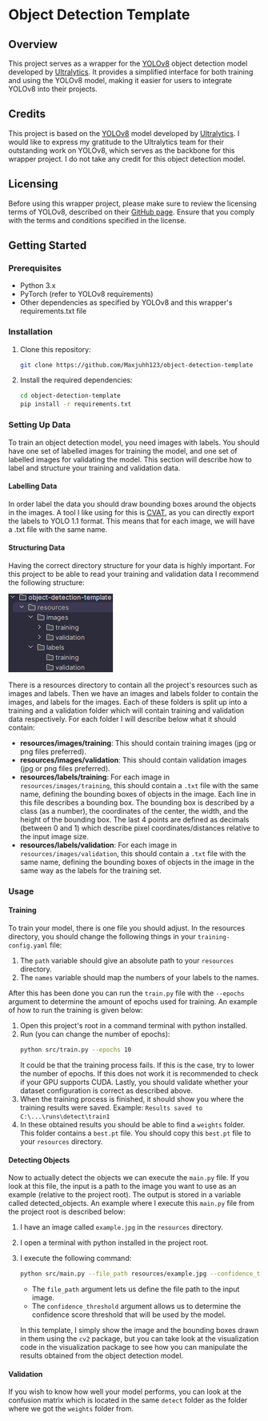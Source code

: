 # Object Detection Template
## Overview
This project serves as a wrapper for the [YOLOv8](https://github.com/ultralytics/ultralytics) object detection model developed by [Ultralytics](https://www.ultralytics.com/). 
It provides a simplified interface for both training and using the YOLOv8 model, making it easier for users to integrate YOLOv8 into their projects.

## Credits
This project is based on the [YOLOv8](https://github.com/ultralytics/ultralytics) model developed by [Ultralytics](https://ultralytics.com/). 
I would like to express my gratitude to the Ultralytics team for their outstanding work on YOLOv8, which serves as the backbone for this wrapper project. 
I do not take any credit for this object detection model.

## Licensing
Before using this wrapper project, please make sure to review the licensing terms of YOLOv8, described on their [GitHub page](https://github.com/ultralytics/ultralytics/blob/main/LICENSE).
Ensure that you comply with the terms and conditions specified in the license.

## Getting Started
### Prerequisites
- Python 3.x
- PyTorch (refer to YOLOv8 requirements)
- Other dependencies as specified by YOLOv8 and this wrapper's requirements.txt file

### Installation
1. Clone this repository:
    ```bash
    git clone https://github.com/Maxjuhh123/object-detection-template
    ```

2. Install the required dependencies:
    ```bash
    cd object-detection-template
    pip install -r requirements.txt
    ```

### Setting Up Data
To train an object detection model, you need images with labels. You should have one set of labelled images for training the model,
and one set of labelled images for validating the model. This section will describe how to label and structure your training and validation data.

#### Labelling Data
In order label the data you should draw bounding boxes around the objects in the images. A tool I like using for this is [CVAT](https://www.cvat.ai/), as you can
directly export the labels to YOLO 1.1 format. This means that for each image, we will have a .txt file with the same name.

#### Structuring Data
Having the correct directory structure for your data is highly important. For this project to be able to read your training and validation data I recommend the following structure:

![img.png](resources/example-structure.png)

There is a resources directory to  contain all the project's resources such as images and labels. Then we have an images and labels folder
to contain the images, and labels for the images. Each of these folders is split up into a training and a validation
folder which will contain training and validation data respectively. For each folder I will describe below what it should contain:

- **resources/images/training**: This should contain training images (jpg or png files preferred).
- **resources/images/validation**: This should contain validation images (jpg or png files preferred).
- **resources/labels/training**: For each image in `resources/images/training`, this should contain a `.txt` file with the same name, defining the bounding boxes
of objects in the image. Each line in this file describes a bounding box. The bounding box is described by a class (as a number), the coordinates of
the center, the width, and the height of the bounding box. The last 4 points are defined as decimals (between 0 and 1) which describe pixel coordinates/distances
relative to the input image size.
- **resources/labels/validation**: For each image in `resources/images/validation`, this should contain a `.txt` file with the same name, defining the bounding boxes
of objects in the image in the same way as the labels for the training set.

### Usage
#### Training
To train your model, there is one file you should adjust. In the resources directory, you should change the following things in your `training-config.yaml` file:
1. The `path` variable should give an absolute path to your `resources` directory.
2. The `names` variable should map the numbers of your labels to the names.

After this has been done you can run the `train.py` file with the `--epochs` argument to determine the amount of epochs used for training. An example of how to run the training is given below:
1. Open this project's root in a command terminal with python installed.
2. Run (you can change the number of epochs): 
   ```bash
   python src/train.py --epochs 10
   ```
   It could be that the training process fails. If this is the case, try to lower the number of epochs. If this does not work it is recommended to check if your GPU supports CUDA.
   Lastly, you should validate whether your dataset configuration is correct as described above.
3. When the training process is finished, it should show you where the training results were saved. 
   Example: `Results saved to C:\...\runs\detect\train1`
4. In these obtained results you should be able to find a `weights` folder. This folder contains a `best.pt` file. You should copy this `best.pt` file to your `resources` directory.

#### Detecting Objects
Now to actually detect the objects we can execute the `main.py` file. If you look at this file, the input is a path to the image you want to use as an example (relative to the project root).
The output is stored in a variable called detected_objects. An example where I execute this `main.py` file from the project root is described below:
1. I have an image called `example.jpg` in the `resources` directory. 
2. I open a terminal with python installed in the project root.
3. I execute the following command:
   ```bash
   python src/main.py --file_path resources/example.jpg --confidence_threshold 0.8
   ```
   - The `file_path` argument lets us define the file path to the input image.
   - The `confidence_threshold` argument allows us to determine the confidence score threshold that will be used by the model.
   

   In this template, I simply show the image and the bounding boxes drawn in them using the `cv2` package, but you can take
   look at the visualization code in the visualization package to see how you can manipulate the results obtained from the
   object detection model.

#### Validation
If you wish to know how well your model performs, you can look at the confusion matrix which is located in the same `detect` folder as 
the folder where we got the `weights` folder from.
